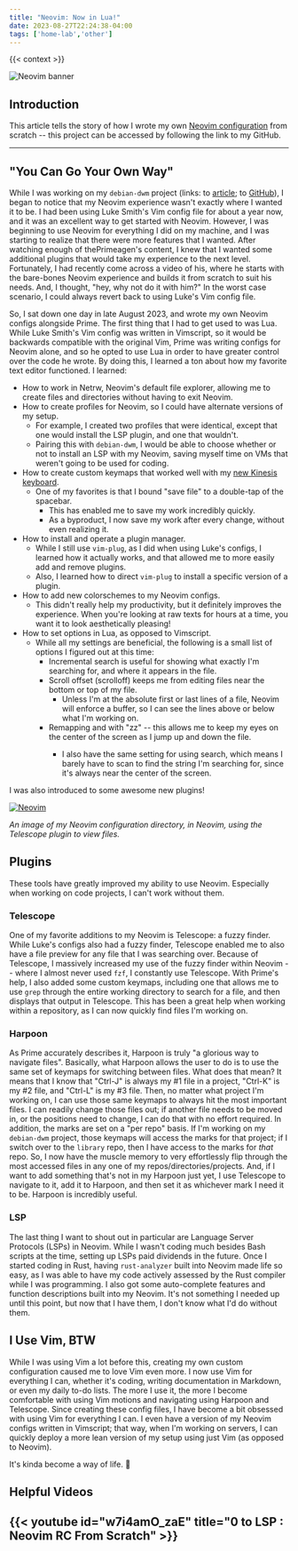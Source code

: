 ```yaml
---
title: "Neovim: Now in Lua!"
date: 2023-08-27T22:24:38-04:00
tags: ['home-lab','other']
---
```


{{< context >}}

![Neovim banner](/images/neovim-banner.png)

## Introduction

This article tells the story of how I wrote my own [Neovim configuration](https://github.com/davidvogelxyz/nvim) from scratch -- this project can be accessed by following the link to my GitHub.

---

## "You Can Go Your Own Way"

While I was working on my `debian-dwm` project (links: to [article](/home-lab/other/debian-dwm); to [GitHub](https://github.com/davidvogelxyz/debian-dwm)), I began to notice that my Neovim experience wasn't exactly where I wanted it to be. I had been using Luke Smith's Vim config file for about a year now, and it was an excellent way to get started with Neovim. However, I was beginning to use Neovim for everything I did on my machine, and I was starting to realize that there were more features that I wanted. After watching enough of thePrimeagen's content, I knew that I wanted some additional plugins that would take my experience to the next level. Fortunately, I had recently come across a video of his, where he starts with the bare-bones Neovim experience and builds it from scratch to suit his needs. And, I thought, "hey, why not do it with him?" In the worst case scenario, I could always revert back to using Luke's Vim config file.

So, I sat down one day in late August 2023, and wrote my own Neovim configs alongside Prime. The first thing that I had to get used to was Lua. While Luke Smith's Vim config was written in Vimscript, so it would be backwards compatible with the original Vim, Prime was writing configs for Neovim alone, and so he opted to use Lua in order to have greater control over the code he wrote. By doing this, I learned a ton about how my favorite text editor functioned. I learned:

- How to work in Netrw, Neovim's default file explorer, allowing me to create files and directories without having to exit Neovim.
- How to create profiles for Neovim, so I could have alternate versions of my setup.
    - For example, I created two profiles that were identical, except that one would install the LSP plugin, and one that wouldn't.
    - Pairing this with `debian-dwm`, I would be able to choose whether or not to install an LSP with my Neovim, saving myself time on VMs that weren't going to be used for coding.
- How to create custom keymaps that worked well with my [new Kinesis keyboard](/home-lab/other/kinesis).
    - One of my favorites is that I bound "save file" to a double-tap of the spacebar.
        - This has enabled me to save my work incredibly quickly.
        - As a byproduct, I now save my work after every change, without even realizing it.
- How to install and operate a plugin manager.
    - While I still use `vim-plug`, as I did when using Luke's configs, I learned how it actually works, and that allowed me to more easily add and remove plugins.
    - Also, I learned how to direct `vim-plug` to install a specific version of a plugin.
- How to add new colorschemes to my Neovim configs.
    - This didn't really help my productivity, but it definitely improves the experience. When you're looking at raw texts for hours at a time, you want it to look aesthetically pleasing!
- How to set options in Lua, as opposed to Vimscript.
    - While all my settings are beneficial, the following is a small list of options I figured out at this time:
        - Incremental search is useful for showing what exactly I'm searching for, and where it appears in the file.
        - Scroll offset (scrolloff) keeps me from editing files near the bottom or top of my file.
            - Unless I'm at the absolute first or last lines of a file, Neovim will enforce a buffer, so I can see the lines above or below what I'm working on.
        - Remapping <Ctrl-U> and <Ctrl-D> with "zz" -- this allows me to keep my eyes on the center of the screen as I jump up and down the file.
            - I also have the same setting for using search, which means I barely have to scan to find the string I'm searching for, since it's always near the center of the screen.

I was also introduced to some awesome new plugins!

[![Neovim](/images/neovim-configs.png "Neovim")](/images/neovim-configs.png)

*An image of my Neovim configuration directory, in Neovim, using the Telescope plugin to view files.*

## Plugins

These tools have greatly improved my ability to use Neovim. Especially when working on code projects, I can't work without them.

### Telescope

One of my favorite additions to my Neovim is Telescope: a fuzzy finder. While Luke's configs also had a fuzzy finder, Telescope enabled me to also have a file preview for any file that I was searching over. Because of Telescope, I massively increased my use of the fuzzy finder within Neovim -- where I almost never used `fzf`, I constantly use Telescope. With Prime's help, I also added some custom keymaps, including one that allows me to use `grep` through the entire working directory to search for a file, and then displays that output in Telescope. This has been a great help when working within a repository, as I can now quickly find files I'm working on.

### Harpoon

As Prime accurately describes it, Harpoon is truly "a glorious way to navigate files". Basically, what Harpoon allows the user to do is to use the same set of keymaps for switching between files. What does that mean? It means that I know that "Ctrl-J" is always my #1 file in a project, "Ctrl-K" is my #2 file, and "Ctrl-L" is my #3 file. Then, no matter what project I'm working on, I can use those same keymaps to always hit the most important files. I can readily change those files out; if another file needs to be moved in, or the positions need to change, I can do that with no effort required. In addition, the marks are set on a "per repo" basis. If I'm working on my `debian-dwm` project, those keymaps will access the marks for that project; if I switch over to the `library` repo, then I have access to the marks for *that* repo. So, I now have the muscle memory to very effortlessly flip through the most accessed files in any one of my repos/directories/projects. And, if I want to add something that's not in my Harpoon just yet, I use Telescope to navigate to it, add it to Harpoon, and then set it as whichever mark I need it to be. Harpoon is incredibly useful.

### LSP

The last thing I want to shout out in particular are Language Server Protocols (LSPs) in Neovim. While I wasn't coding much besides Bash scripts at the time, setting up LSPs paid dividends in the future. Once I started coding in Rust, having `rust-analyzer` built into Neovim made life so easy, as I was able to have my code actively assessed by the Rust compiler while I was programming. I also got some auto-complete features and function descriptions built into my Neovim. It's not something I needed up until this point, but now that I have them, I don't know what I'd do without them.

## I Use Vim, BTW

While I was using Vim a lot before this, creating my own custom configuration caused me to love Vim even more. I now use Vim for everything I can, whether it's coding, writing documentation in Markdown, or even my daily to-do lists. The more I use it, the more I become comfortable with using Vim motions and navigating using Harpoon and Telescope. Since creating these config files, I have become a bit obsessed with using Vim for everything I can. I even have a version of my Neovim configs written in Vimscript; that way, when I'm working on servers, I can quickly deploy a more lean version of my setup using just Vim (as opposed to Neovim).

It's kinda become a way of life. 🤣

## Helpful Videos

## {{< youtube id="w7i4amO_zaE" title="0 to LSP : Neovim RC From Scratch" >}}
